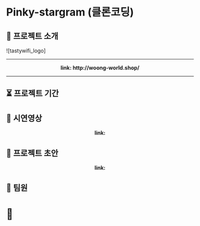 # Pinky-stargram (클론코딩) 

## 👋 프로젝트 소개
![tastywifi_logo]
  
  <div align=center><strong>
 
  <hr> link: http://woong-world.shop/ </hr>
  </strong></div>
  <hr></hr>
  
  
## ⏳ 프로젝트 기간
  <div align=center><strong> </strong></div>
  
  
## 🎥 시연영상
<div align=center><strong> link: </strong></div>

  
## 🌱 프로젝트 초안
<div align=center><strong> link: </strong></div>


## 👫 팀원


# 🚩
<div align=right><small></small></div>
